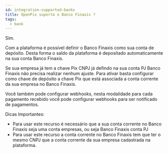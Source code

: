 ```yaml
---
id: integration-supported-banks
title: OpenPix suporta o Banco Finaxis ?
tags:
  - bank
---
```


Sim.

Com a plataforma é possível definir o Banco Finaxis como sua conta de depósito. Desta forma o saldo da plataforma é depositado automaticamente na sua conta Banco Finaxis.

Se sua empresa já tem a chave Pix CNPJ já defindo na sua conta PJ Banco Finaxis não precisa realizar nenhum ajuste. Para ativar basta configurar como chave de depósito a chave Pix que está associada a conta corrente da sua empresa no Banco Finaxis.

Você também pode configurar webhooks, nesta modalidade para cada pagamento recebido você pode configurar webhooks para ser notificado de pagamentos.

Dicas Importantes:

- Para usar este recurso é necessário que a sua conta corrente no Banco Finaxis seja uma conta empresas, ou seja Banco Finaxis conta PJ
- Para usar este recurso a conta corrente no Banco Finaxis tem que ter o mesmo CNPJ que a conta corrente da sua empresa cadastrada na plataforma.
